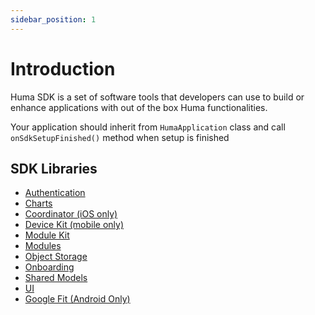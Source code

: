 ```yaml
---
sidebar_position: 1
---
```


# Introduction
Huma SDK is a set of software tools that developers can use to build or enhance applications with out of the box Huma functionalities.

Your application should inherit from `HumaApplication` class and call `onSdkSetupFinished()` method when setup is finished

## SDK Libraries

- [Authentication](Authentication/iOS)
- [Charts](Charts/iOS)
- [Coordinator (iOS only)](Coordinator/iOS)
- [Device Kit (mobile only)](Device%20Kit/iOS)
- [Module Kit](Module%20Kit/iOS)
- [Modules](Modules/iOS)
- [Object Storage](Object%20Storage/iOS)
- [Onboarding](Onboarding/Android)
- [Shared Models](Shared%20Models/iOS)
- [UI](UI/iOS)
- [Google Fit (Android Only)](Google%20Fit/Android)